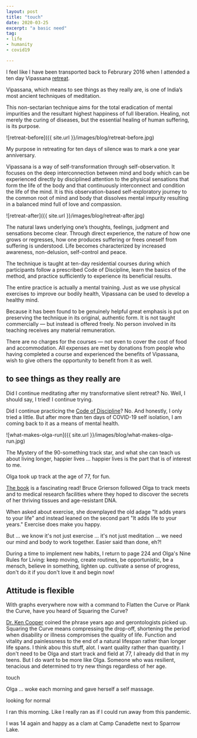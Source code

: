 ```yaml
---
layout: post
title: "touch"
date: 2020-03-25
excerpt: "a basic need"
tag:
- life
- humanity
- covid19

---
```

I feel like I have been transported back to Februrary 2016 when I attended a ten day Vipassana [retreat](https://torana.dhamma.org/). 

Vipassana, which means to see things as they really are, is one of India’s most ancient techniques of meditation. 

This non-sectarian technique aims for the total eradication of mental impurities and the resultant highest happiness of full liberation. Healing, not merely the curing of diseases, but the essential healing of human suffering, is its purpose.

![retreat-before]({{ site.url }}/images/blog/retreat-before.jpg)

My purpose in retreating for ten days of silence was to mark a one year anniversary.

Vipassana is a way of self-transformation through self-observation. It focuses on the deep interconnection between mind and body which can be experienced directly by disciplined attention to the physical sensations that form the life of the body and that continuously interconnect and condition the life of the mind. It is this observation-based self-exploratory journey to the common root of mind and body that dissolves mental impurity resulting in a balanced mind full of love and compassion.

![retreat-after]({{ site.url }}/images/blog/retreat-after.jpg)

The natural laws underlying one’s thoughts, feelings, judgment and sensations become clear. Through direct experience, the nature of how one grows or regresses, how one produces suffering or frees oneself from suffering is understood. Life becomes characterized by increased awareness, non-delusion, self-control and peace.

The technique is taught at ten-day residential courses during which participants follow a prescribed Code of Discipline, learn the basics of the method, and practice sufficiently to experience its beneficial results.

The entire practice is actually a mental training. Just as we use physical exercises to improve our bodily health, Vipassana can be used to develop a healthy mind.

Because it has been found to be genuinely helpful great emphasis is put on preserving the technique in its original, authentic form. It is not taught commercially — but instead is offered freely. No person involved in its teaching receives any material remuneration.

There are no charges for the courses — not even to cover the cost of food and accommodation. All expenses are met by donations from people who having completed a course and experienced the benefits of Vipassana, wish to give others the opportunity to benefit from it as well.

## to see things as they really are

Did I continue meditating after my transformative silent retreat? No. Well, I should say, I tried! I continue trying.

Did I continue practicing the [Code of Discipline](https://torana.dhamma.org/about/the-technique-code-of-discipline/)? No. And honestly, I only tried a little. But after more than ten days of COVID-19 self isolation, I am coming back to it as a means of mental health.

![what-makes-olga-run]({{ site.url }}/images/blog/what-makes-olga-run.jpg)

The Mystery of the 90-something track star, and what she can teach us about living longer, happier lives ... happier lives is the part that is of interest to me.

Olga took up track at the age of 77, for fun.

[The book](http://www.vancouversun.com/health/What+Makes+Olga+reveals+what+94yearold+teach+about+aging+well/9408193/story.html) is a fascinating read! Bruce Grierson followed Olga to track meets and to medical research facilities where they hoped to discover the secrets of her thriving tissues and age-resistant DNA.

When asked about exercise, she downplayed the old adage "It adds years to your life" and instead leaned on the second part "It adds life to your years." Exercise does make you happy. 

But ... we know it's not just exercise ... it's not just meditation ... we need our mind and body to work together. Easier said than done, eh?!

During a time to implement new habits, I return to page 224 and Olga's Nine Rules for Living: keep moving, create routines, be opportunistic, be a mensch, believe in something, lighten up. cultivate a sense of progress, don't do it if you don't love it and begin now!

## Attitude is flexible

With graphs everywhere now with a command to Flatten the Curve or Plank the Curve, have you heard of Squaring the Curve?

[Dr. Ken Cooper](https://www.dallasnews.com/news/healthy-living/2018/04/16/50-years-after-writing-aerobics-dallas-dr-kenneth-cooper-isn-t-slowing-down/) coined the phrase years ago and gerontologists picked up. Squaring the Curve means compressing the drop-off, shortening the period when disability or illness compromises the quality of life. Function and vitality and painlessness to the end of a natural lifespan rather than longer life spans. I think abou this stuff, alot. I want quality rather than quantity. I don't need to be Olga and start track and field at 77, I already did that in my teens. But I do want to be more like Olga. Someone who was resilient, tenacious and determined to try new things regardless of her age.



touch

Olga ... woke each morning and gave herself a self massage.

looking for normal

I ran this morning. Like I really ran as if I could run away from this pandemic. 

I was 14 again and happy as a clam at Camp Canadette next to Sparrow Lake.
